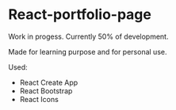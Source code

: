 # React-portfolio-page
Work in progess. Currently 50% of development.

Made for learning purpose and for personal use.

Used:
- React Create App
- React Bootstrap
- React Icons
